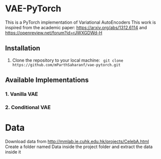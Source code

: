# VAE-PyTorch
This is a PyTorch implementation of Variational AutoEncoders
This work is inspired from the academic paper: https://arxiv.org/abs/1312.6114 and https://openreview.net/forum?id=rJWXGDWd-H
## Installation
1. Clone the repository to your local machine:
``` git clone https://github.com/mParthSaharanf/vae-pytorch.git```

## Available Implementations
### 1. Vanilla VAE
### 2. Conditional VAE
# Data
Download data from http://mmlab.ie.cuhk.edu.hk/projects/CelebA.html
Create a folder named Data inside the project folder and extract the data inside it
